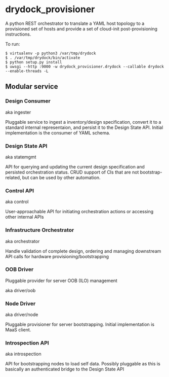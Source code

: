 # drydock_provisioner
A python REST orchestrator to translate a YAML host topology to a provisioned set of hosts and provide a set of cloud-init post-provisioning instructions.

To run:

    $ virtualenv -p python3 /var/tmp/drydock
    $ . /var/tmp/drydock/bin/activate
    $ python setup.py install
    $ uwsgi --http :9000 -w drydock_provisioner.drydock --callable drydock --enable-threads -L

## Modular service

### Design Consumer ###

aka ingester

Pluggable service to ingest a inventory/design specification, convert it to a standard
internal representaion, and persist it to the Design State API. Initial implementation
is the consumer of YAML schema.

### Design State API ###

aka statemgmt

API for querying and updating the current design specification and persisted orchestration status.
CRUD support of CIs that are not bootstrap-related, but can be used by other automation.

### Control API ###

aka control

User-approachable API for initiating orchestration actions or accessing other internal
APIs

### Infrastructure Orchestrator ###

aka orchestrator

Handle validation of complete design, ordering and managing downstream API calls for hardware
provisioning/bootstrapping

### OOB Driver ###

Pluggable provider for server OOB (ILO) management

aka driver/oob

### Node Driver ###

aka driver/node

Pluggable provisioner for server bootstrapping. Initial implementation is MaaS client.

### Introspection API ###

aka introspection

API for bootstrapping nodes to load self data. Possibly pluggable as this is basically an
authenticated bridge to the Design State API